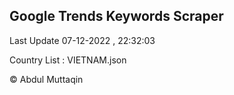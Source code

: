 

## Google Trends Keywords Scraper 
 
Last Update 07-12-2022 , 22:32:03

Country List :
VIETNAM.json



© Abdul Muttaqin 
